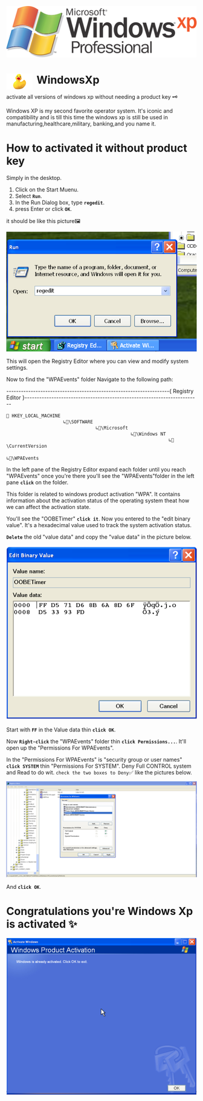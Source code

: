 ![Photo](./Folders/windowsXpProLogo.png)

# <img align="left" alt="Visual Studio Code" width="70px" src="./Folders/duck.jpg" style="padding-right:10px;" />WindowsXp

activate all versions of windows xp without needing a product key 🗝 

Windows XP is my second favorite operator system. It's iconic and compatibility and is till this time the windows xp is still be used in manufacturing,healthcare,military, banking,and you name it.







# How to activated it without product key
Simply in the desktop.

1. Click on the Start Muenu.
2. Select **`Run`**.
3. In the Run Dialog box, type **`regedit`**.
4. press Enter or click **`OK`**.

it should be like this picture🖼 

![Photo](./Folders/windowsXpRun.png)

This will open the Registry Editor where you can view and modify system settings.

Now to find the "WPAEvents" folder Navigate to the following path:
 
-------------------------------------------------------------------{ Registry Editor }------------------------------------------------------------------------
  
    📂 HKEY_LOCAL_MACHINE
                         ↳📂\SOFTWARE
                                     ↳📂\Microsoft
                                                  ↳📂\Windows NT
                                                                ↳📂\CurrentVersion
                                                                                  ↳📂\WPAEvents


In the left pane of the Registry Editor expand each folder until you reach "WPAEvents" once you're there you'll see the "WPAEvents"folder in the left pane **`click`** on the folder.

This folder is related to windows product activation "WPA". It contains information about the activation status of the operating system theat how we can affect the activation state.


You'll see the "OOBETimer" **`click it`**. Now you entered to the "edit binary value". It's a hexadecimal value used to track the system activation status.

**`Delete`** the old "value data" and copy the "value data" in the picture below. 

![Photo](./Folders/EditBinaryValueP2.png)

Start with **`FF`** in the Value data thin **`click OK`**.

Now **`Right-click`** the "WPAEvents" folder thin **`click Permissions...`**. It'll open up the "Permissions For WPAEvents".

In the "Permissions For WPAEvents" is "security group or user names" **`click SYSTEM`** thin "Permissions For SYSTEM". Deny Full CONTROL system and Read to do wit. `check the two boxes to Deny`✅ like the pictures below.

![Photo](./Folders/PermissionsforWPAEvents.png)

And **`click OK`**.

 # Congratulations you're Windows Xp is activated ✨

 
![Photo](./Folders/WindowsProductActivationP2.png)




